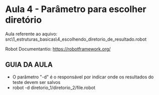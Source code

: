 # Aula 4 - Parâmetro para escolher diretório
Aula referente ao aquivo: src\1_estruturas_basicas\4_escolhendo_diretorio_de_resultado.robot

Robot Documentantio: https://robotframework.org/

## GUIA DA AULA
- O parâmetro "-d" é o responsável por indicar onde os resultados do teste devem ser salvos
- robot -d diretorio_1/diretorio_2/file.robot